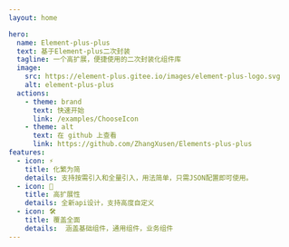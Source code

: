 ```yaml
---
layout: home

hero:
  name: Element-plus-plus
  text: 基于Element-plus二次封装
  tagline: 一个高扩展，便捷使用的二次封装化组件库
  image:
    src: https://element-plus.gitee.io/images/element-plus-logo.svg
    alt: element-plus-plus 
  actions:
    - theme: brand
      text: 快速开始
      link: /examples/ChooseIcon
    - theme: alt
      text: 在 github 上查看
      link: https://github.com/ZhangXusen/Elements-plus-plus
features:
  - icon: ⚡️
    title: 化繁为简
    details: 支持按需引入和全量引入，用法简单，只需JSON配置即可使用。
  - icon: 🖖
    title: 高扩展性
    details: 全新api设计，支持高度自定义
  - icon: 🛠️
    title: 覆盖全面
    details:  涵盖基础组件，通用组件，业务组件
---
```

